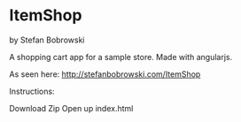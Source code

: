 # ItemShop 
by Stefan Bobrowski

A shopping cart app for a sample store. Made with angularjs.

As seen here: http://stefanbobrowski.com/ItemShop

Instructions:

Download Zip
Open up index.html

